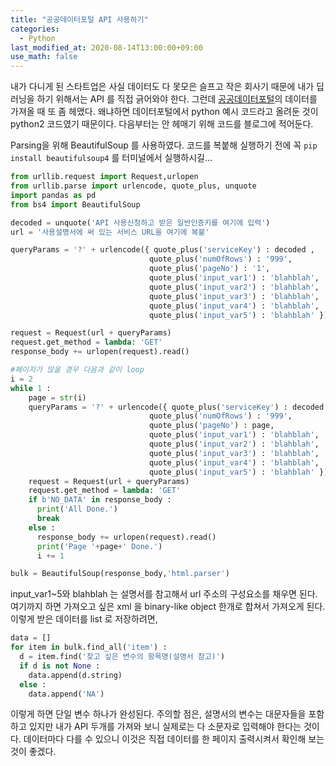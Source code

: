```yaml
---
title: "공공데이터포털 API 사용하기"
categories:
  - Python
last_modified_at: 2020-08-14T13:00:00+09:00
use_math: false
---
```


내가 다니게 된 스타트업은 사실 데이터도 다 못모은 슬프고 작은 회사기 때문에 내가 딥러닝을 하기 위해서는 API 를 직접 긁어와야 한다. 그런데 [공공데이터포털](https://www.data.go.kr/)의 데이터를 가져올 때 또 좀 헤맸다. 왜냐하면 데이터포털에서 python 예시 코드라고 올려둔 것이 python2 코드였기 때문이다. 다음부터는 안 헤매기 위해 코드를 블로그에 적어둔다.

Parsing을 위해 BeautifulSoup 를 사용하였다. 코드를 복붙해 실행하기 전에 꼭 `pip install beautifulsoup4` 를 터미널에서 실행하시길...

```python
from urllib.request import Request,urlopen
from urllib.parse import urlencode, quote_plus, unquote
import pandas as pd
from bs4 import BeautifulSoup

decoded = unquote('API 사용신청하고 받은 일반인증키를 여기에 입력')
url = '사용설명서에 써 있는 서비스 URL을 여기에 복붙'

queryParams = '?' + urlencode({ quote_plus('serviceKey') : decoded ,
                               quote_plus('numOfRows') : '999',
                               quote_plus('pageNo') : '1',
                               quote_plus('input_var1') : 'blahblah',
                               quote_plus('input_var2') : 'blahblah',
                               quote_plus('input_var3') : 'blahblah',
                               quote_plus('input_var4') : 'blahblah',
                               quote_plus('input_var5') : 'blahblah' })

request = Request(url + queryParams)
request.get_method = lambda: 'GET'
response_body += urlopen(request).read()

#페이지가 많을 경우 다음과 같이 loop
i = 2
while 1 :
    page = str(i)
    queryParams = '?' + urlencode({ quote_plus('serviceKey') : decoded ,
                               quote_plus('numOfRows') : '999',
                               quote_plus('pageNo') : page,
                               quote_plus('input_var1') : 'blahblah',
                               quote_plus('input_var2') : 'blahblah',
                               quote_plus('input_var3') : 'blahblah',
                               quote_plus('input_var4') : 'blahblah',
                               quote_plus('input_var5') : 'blahblah' })
    request = Request(url + queryParams)
    request.get_method = lambda: 'GET'
    if b'NO_DATA' in response_body :
      print('All Done.')
      break
    else :
      response_body += urlopen(request).read()
      print('Page '+page+' Done.')
      i += 1

bulk = BeautifulSoup(response_body,'html.parser')
```
input_var1~5와 blahblah 는 설명서를 참고해서 url 주소의 구성요소를 채우면 된다.
여기까지 하면 가져오고 싶은 xml 을 binary-like object 한개로 합쳐서 가져오게 된다. 이렇게 받은 데이터를 list 로 저장하려면,

```python
data = []
for item in bulk.find_all('item') :
  d = item.find('찾고 싶은 변수의 항목명(설명서 참고)')
  if d is not None :
    data.append(d.string)
  else :
    data.append('NA')
```
이렇게 하면 단일 변수 하나가 완성된다. 주의할 점은, 설명서의 변수는 대문자들을 포함하고 있지만 내가 API 두개를 가져와 보니 실제로는 다 소문자로 입력해야 한다는 것이다. 데이터마다 다를 수 있으니 이것은 직접 데이터를 한 페이지 출력시켜서 확인해 보는 것이 좋겠다.
